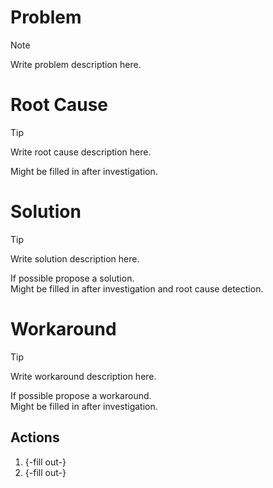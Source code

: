 <!--
We do not consider any issue immediately a bug.
In any case, an issue is a deviation from an expected
behavior. Therefore, we write a problem description.
Then the problem is investigated and either it's a bug
or a misunderstanding/misinterpretation.
-->

# Problem
<!--
What diverging behavior was observed? Please describe
the behavior and how to reproduce.
-->

> [!NOTE]
> Write problem description here.


# Root Cause
<!--
What is the root cause? This may need further investigation
before agreeing on a final solution.
-->

> [!TIP]
> Write root cause description here.
> 
> Might be filled in after investigation.


# Solution
<!--
Solution to (finally) solve the problem in a new revision.
-->

> [!TIP]
> Write solution description here.
> 
> If possible propose a solution.  
> Might be filled in after investigation and root cause detection.


# Workaround
<!--
Intermediate solution (workaround), if even possible.
-->

> [!TIP]
> Write workaround description here.
> 
> If possible propose a workaround.    
> Might be filled in after investigation.


## Actions
<!--
Proposed next steps to either narrow down the problem, develop
a workaround or to sketch a workaround.
-->

1. {-fill out-}
1. {-fill out-}
